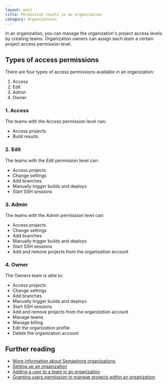 ```yaml
---
layout: post
title: Permission levels in an organization
category: Organizations
---
```


In an organization, you can manage the organization's project access levels by
creating teams. Organization owners can assign each team a certain project
access permission level.

## Types of access permissions

There are four types of access permissions available in an organization:

1. Access
2. Edit
3. Admin
4. Owner

### 1. Access

The teams with the _Access_ permission level can:

- Access projects
- Build results

### 2. Edit

The teams with the _Edit_ permission level can:

- Access projects
- Change settings
- Add branches
- Manually trigger builds and deploys
- Start SSH sessions

### 3. Admin

The teams with the _Admin_ permission level can:

- Access projects
- Change settings
- Add branches
- Manually trigger builds and deploys
- Start SSH sessions
- Add and remove projects from the organization account

### 4. Owner

The Owners team is able to:

- Access projects
- Change settings
- Add branches
- Manually trigger builds and deploys
- Start SSH sessions
- Add and remove projects from the organization account
- Manage teams
- Manage billing
- Edit the organization profile
- Delete the organization account

## Further reading

- [More information about Semaphore
  organizations](/docs/organizations/about-organizations.html)
- [Setting up an organization](/docs/organizations/setting-up-an-organization.html)
- [Adding a user to a team in an organization](/docs/organizations/adding-a-user-to-an-organization.html)
- [Granting users permission to manage projects within an organization](/docs/organizations/granting-users-permission-to-manage-projects-within-an-organization.html)
